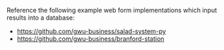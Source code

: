 Reference the following
 example web form implementations
  which input results into a database:

 + https://github.com/gwu-business/salad-system-py
 + https://github.com/gwu-business/branford-station
